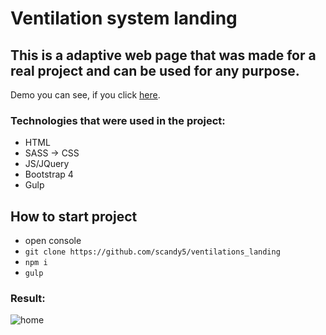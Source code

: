 # Ventilation system landing

## This is a adaptive web page that was made for a real project and can be used for any purpose.

Demo you can see, if you click [here].

### Technologies that were used in the project:
+ HTML
+ SASS -> CSS
+ JS/JQuery
+ Bootstrap 4
+ Gulp

## How to start project
 - open console 
 - `git clone https://github.com/scandy5/ventilations_landing`
 - `npm i`
 - `gulp` 
### Result:
![home](https://github.com/scandy5/ventilations_landing/blob/master/app/img/spu-ea68c8-ogi2-3cwn3bmfojjlb56e.jpg)

[here]: https://scandy5.github.io/ventelations_landing/app
